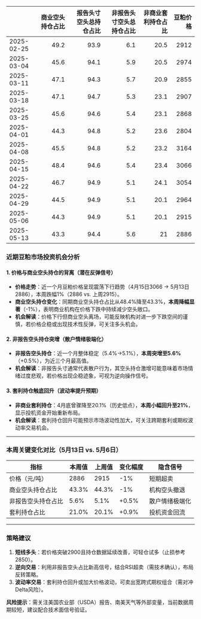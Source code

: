 |            |   商业空头持仓占比 |   报告头寸空头总持仓占比 |   非报告头寸空头总持仓占比 |   非商业套利持仓占比 |   豆粕价格 |
|:-----------|-------------------:|-------------------------:|---------------------------:|---------------------:|-----------:|
| 2025-02-25 |               49.2 |                     93.9 |                        6.1 |                 20.5 |       2912 |
| 2025-03-04 |               45.6 |                     94.1 |                        5.9 |                 20.5 |       2974 |
| 2025-03-11 |               47.1 |                     94.3 |                        5.7 |                 20.9 |       2855 |
| 2025-03-18 |               47.1 |                     94.7 |                        5.3 |                 23.1 |       2907 |
| 2025-03-25 |               45.6 |                     94.6 |                        5.4 |                 23.1 |       2868 |
| 2025-04-01 |               44.3 |                     94.8 |                        5.2 |                 23.6 |       2804 |
| 2025-04-08 |               45.5 |                     94.8 |                        5.2 |                 23.2 |       3164 |
| 2025-04-15 |               48.4 |                     94.6 |                        5.4 |                 23.4 |       3066 |
| 2025-04-22 |               46.7 |                     94.9 |                        5.1 |                 24.1 |       3054 |
| 2025-04-29 |               44.5 |                     94.9 |                        5.1 |                 20.1 |       2964 |
| 2025-05-06 |               44.3 |                     94.9 |                        5.1 |                 20.1 |       2915 |
| 2025-05-13 |               43.3 |                     94.4 |                        5.6 |                 21   |       2886 |



### 近期豆粕市场投资机会分析

#### 1. **价格与商业空头持仓的背离（潜在反弹信号）**
- **价格走势**：近一个月豆粕价格呈现震荡下行趋势（4月15日3066 → 5月13日2886），本周跌幅1%（2886 vs. 上周2915）。
- **商业空头持仓变化**：同期商业空头持仓占比从48.4%降至43.3%，**本周降幅显著**（-1%），表明商业机构在价格下跌中持续减少空头敞口。
- **机会解读**：价格下行但商业空头离场，可能反映机构对进一步下跌空间的谨慎，若价格企稳或出现技术性反弹，可关注多头机会。

#### 2. **非报告空头持仓突增（散户情绪极端化）**
- **非报告空头持仓**：近一个月整体稳定（5.4%→5.1%），**本周突增至5.6%**（+0.5%），为近三个月最高值。
- **机会解读**：非报告头寸通常代表散户行为，其空头持仓激增可能意味着市场情绪过度悲观，若价格出现企稳迹象，可视为逆向操作信号。

#### 3. **套利持仓触底回升（波动率提升预期）**
- **非商业套利持仓**：4月底曾骤降至20.1%（历史低点），**本周小幅回升至21%**，显示投机资金开始重新布局。
- **机会解读**：套利持仓回升可能预示市场波动性加大，可关注跨期套利或期权波动率交易机会。

---

### 本周关键变化对比（5月13日 vs. 5月6日）
| 指标                | 本周值  | 上周值  | 变化幅度  | 隐含信号               |
|---------------------|--------|--------|-----------|------------------------|
| 价格（元/吨）        | 2886   | 2915   | -1%       | 短期超卖               |
| 商业空头持仓占比     | 43.3%  | 44.3%  | -1%       | 机构空头撤退           |
| 非报告空头持仓占比   | 5.6%   | 5.1%   | +0.5%     | 散户情绪极端化         |
| 套利持仓占比         | 21.0%  | 20.1%  | +0.9%     | 投机资金回流           |

---

### 策略建议
1. **短线多头**：若价格突破2900且持仓数据延续改善，可轻仓试多（止损参考2850）。
2. **逆向交易**：利用非报告空头占比新高信号，结合RSI超卖（需技术确认），布局反转策略。
3. **波动率交易**：套利持仓回升或加大价格波动，可卖出宽跨式期权组合（需对冲Delta风险）。

**风险提示**：需关注美国农业部（USDA）报告、南美天气等外部变量，当前数据周期较短，建议配合技术面信号验证。